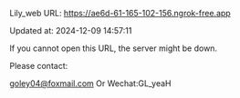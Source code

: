 Lily_web URL: https://ae6d-61-165-102-156.ngrok-free.app

Updated at: 2024-12-09 14:57:11

If you cannot open this URL, the server might be down.

Please contact: 

goley04@foxmail.com Or Wechat:GL_yeaH